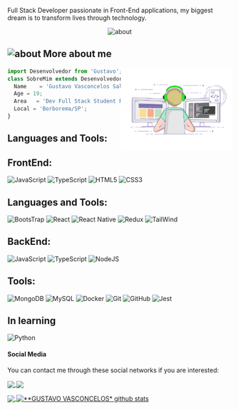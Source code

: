 Full Stack Developer passionate in Front-End applications, my biggest dream is to transform lives through technology.</strong>

<div align="center">
 
<img width="300" weigth="250" alt="about" src="https://giffiles.alphacoders.com/215/215373.gif">

 </div>

## <img width="45" alt="about" src="https://raw.github.com/elizarov/elizarov/master/about.png"> More about me

<img align="right" width="250" src="https://raw.githubusercontent.com/devSouvik/devSouvik/master/gif3.gif" />

```js
import Desenvolvedor from 'Gustavo';
class SobreMim extends Desenvolvedor {
  Name    = 'Gustavo Vasconcelos Salomão';
  Age = 19;
  Area   = 'Dev Full Stack Student From TRYBE';
  Local = 'Borborema/SP';
}
```

## **Languages and Tools:**  

## **FrontEnd:**
![JavaScript](https://img.shields.io/badge/javascript-%23323330.svg?style=for-the-badge&logo=javascript&logoColor=%23F7DF1E)
![TypeScript](https://img.shields.io/badge/typescript-%23007ACC.svg?style=for-the-badge&logo=typescript&logoColor=white)
![HTML5](https://img.shields.io/badge/html5-%23E34F26.svg?style=for-the-badge&logo=html5&logoColor=white)
![CSS3](https://img.shields.io/badge/css3-%231572B6.svg?style=for-the-badge&logo=css3&logoColor=white)

## **Languages and Tools:**  
![BootsTrap](https://img.shields.io/badge/Bootstrap-563D7C?style=for-the-badge&logo=bootstrap&logoColor=white)
![React](https://img.shields.io/badge/react-%2320232a.svg?style=for-the-badge&logo=react&logoColor=%2361DAFB)
![React Native](https://img.shields.io/badge/react_native-%2320232a.svg?style=for-the-badge&logo=react&logoColor=%2361DAFB)
![Redux](https://img.shields.io/badge/Redux-593D88?style=for-the-badge&logo=redux&logoColor=white)
![TailWind](https://img.shields.io/badge/Tailwind_CSS-38B2AC?style=for-the-badge&logo=tailwind-css&logoColor=white)

## **BackEnd:**

![JavaScript](https://img.shields.io/badge/javascript-%23323330.svg?style=for-the-badge&logo=javascript&logoColor=%23F7DF1E)
![TypeScript](https://img.shields.io/badge/typescript-%23007ACC.svg?style=for-the-badge&logo=typescript&logoColor=white)
![NodeJS](https://img.shields.io/badge/node.js-6DA55F?style=for-the-badge&logo=node.js&logoColor=white)


## **Tools:**

![MongoDB](https://camo.githubusercontent.com/72e92f69f36703548704a9eeda2a9889c2756b5e08f01a9aec6e658c148d014e/68747470733a2f2f696d672e736869656c64732e696f2f62616467652f4d6f6e676f44422d3445413934423f7374796c653d666f722d7468652d6261646765266c6f676f3d6d6f6e676f6462266c6f676f436f6c6f723d7768697465)
![MySQL](https://img.shields.io/badge/mysql-%2300f.svg?style=for-the-badge&logo=mysql&logoColor=white)
![Docker](https://img.shields.io/badge/docker-%230db7ed.svg?style=for-the-badge&logo=docker&logoColor=white)
![Git](https://img.shields.io/badge/git-%23F05033.svg?style=for-the-badge&logo=git&logoColor=white)
![GitHub](https://img.shields.io/badge/github-%23121011.svg?style=for-the-badge&logo=github&logoColor=white)
![Jest](https://img.shields.io/badge/Jest-323330?style=for-the-badge&logo=Jest&logoColor=white)

## **In learning**

![Python](https://img.shields.io/badge/-Python-333333?style=flat&logo=python)

#### Social Media

You can contact me through these social networks if you are interested: </strong>

<p align="left">
<a href="https://www.instagram.com/vasconcelosgu/">
    <img
      align="center"
      src="https://img.shields.io/badge/Instagram-%23E4405F.svg?style=for-the-badge&logo=Instagram&logoColor=white"
      target="_blank"
    />
  </a>
  
  <a href="https://www.linkedin.com/in/vasconcelos-gu/">
    <img
         align="center"
         src="https://img.shields.io/badge/linkedin-%230077B5.svg?style=for-the-badge&logo=linkedin&logoColor=white"
         target="_blank"
         />
  </a>
  </p>
<a href="https://github.com/vasconcelosguu">
  <img align="center" src="https://github-readme-stats.vercel.app/api/top-langs/?username=vasconcelosguu&langs_count=7&theme=dracula&hide_langs_below=1" />
</a>

<a href="https://github.com/vasconcelosguu">
 <img align="center" src="https://github-readme-stats.vercel.app/api?username=vasconcelosguu&show_icons=true&theme=dracula&line_height=33" alt="**GUSTAVO VASCONCELOS* github stats"/>
</a>
